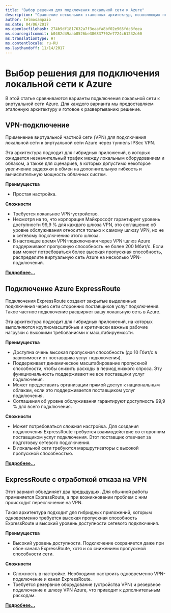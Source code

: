 ```yaml
---
title: "Выбор решения для подключения локальной сети к Azure"
description: "Сравнение нескольких эталонных архитектур, позволяющих подключить локальную сеть к Azure."
author: telmosampaio
ms.date: 04/06/2017
ms.openlocfilehash: 274b9df1817632a7f3eaafa8bf02e965fdc3feea
ms.sourcegitcommit: b0482d49aab0526be386837702e7724c61232c60
ms.translationtype: HT
ms.contentlocale: ru-RU
ms.lasthandoff: 11/14/2017
---
```

# <a name="choose-a-solution-for-connecting-an-on-premises-network-to-azure"></a>Выбор решения для подключения локальной сети к Azure

В этой статье сравниваются варианты подключения локальной сети к виртуальной сети Azure. Для каждого варианта мы предоставляем эталонную архитектуру и готовое к развертыванию решение.

## <a name="vpn-connection"></a>VPN-подключение

Применение виртуальной частной сети (VPN) для подключения локальной сети к виртуальной сети Azure через туннель IPSec VPN.

Эта архитектура подходит для гибридных приложений, в которых ожидается незначительный трафик между локальным оборудованием и облаком, а также для сценариев, в которых допустимо некоторое увеличение задержки в обмен на дополнительную гибкость и вычислительную мощность облачных систем.

**Преимущества**

- Простая настройка.

**Сложности**

- Требуется локальное VPN-устройство.
- Несмотря на то, что корпорация Майкрософт гарантирует уровень доступности 99,9 % для каждого шлюза VPN, это соглашение об уровне обслуживания относится только к самому шлюзу VPN, но не к сетевому подключению этого шлюза.
- В настоящее время VPN-подключения через VPN-шлюз Azure поддерживают пропускную способность не более 200 Мбит/с. Если вам может потребоваться более высокая пропускная способность, распределите виртуальную сеть Azure на несколько VPN-подключений.

**[Подробнее...][vpn]**

## <a name="azure-expressroute-connection"></a>Подключение Azure ExpressRoute

Подключения ExpressRoute создают закрытые выделенные подключения через сети сторонних поставщиков услуг подключения. Такое частное подключение расширяет вашу локальную сеть в Azure. 

Эта архитектура подходит для гибридных приложений, на которых выполняются крупномасштабные и критически важные рабочие нагрузки с высокими требованиями к масштабируемости. 

**Преимущества**

- Доступна очень высокая пропускная способность (до 10 Гбит/с в зависимости от поставщика услуг подключения).
- Поддерживает динамическое масштабирование пропускной способности, чтобы снизить расходы в период низкого спроса. Эту функциональность поддерживают не все поставщики услуг подключения.
- Может предоставить организации прямой доступ к национальным облакам, если это поддерживается поставщиком услуг подключения.
- Соглашения об уровне обслуживания гарантируют доступность 99,9 % для всего подключения.

**Сложности**

- Может потребоваться сложная настройка. Для создания подключения ExpressRoute требуется взаимодействие со сторонним поставщиком услуг подключения. Этот поставщик отвечает за подготовку сетевого подключения.
- В локальной сети требуются маршрутизаторы с высокой пропускной способностью.

**[Подробнее...][expressroute]**

## <a name="expressroute-with-vpn-failover"></a>ExpressRoute с отработкой отказа на VPN

Этот вариант объединяет два предыдущих. Для обычной работы применяется ExpressRoute, а при возникновении проблем с ним происходит переключение на VPN.

Такая архитектура подходит для гибридных приложений, которым одновременно требуется высокая пропускная способность ExpressRoute и высокий уровень доступности сетевого подключения. 

**Преимущества**

- Высокий уровень доступности. Подключение сохраняется даже при сбое канала ExpressRoute, хотя и со снижением пропускной способности сети.

**Сложности**

- Сложность в настройке. Необходимо настроить одновременно VPN-подключение и канал ExpressRoute.
- Требуется резервное оборудование (устройства VPN) и резервное подключение к шлюзу VPN Azure, что приводит к дополнительным расходам.

**[Подробнее...][expressroute-vpn-failover]**

<!-- links -->
[expressroute]: ./expressroute.md
[expressroute-vpn-failover]: ./expressroute-vpn-failover.md
[vpn]: ./vpn.md